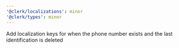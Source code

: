 ```yaml
---
'@clerk/localizations': minor
'@clerk/types': minor
---
```


Add localization keys for when the phone number exists and the last identification is deleted
